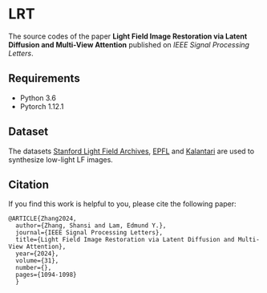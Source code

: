 # LRT

The source codes of the paper **Light Field Image Restoration via Latent Diffusion and Multi-View Attention** published on *IEEE Signal Processing Letters*.

## Requirements

* Python 3.6
* Pytorch 1.12.1

## Dataset

The datasets [Stanford Light Field Archives](http://lightfields.stanford.edu/), [EPFL](https://www.epfl.ch/labs/mmspg/downloads/epfl-light-field-image-dataset/) and [Kalantari](https://cseweb.ucsd.edu//~viscomp/projects/LF/papers/SIGASIA16/) are used to synthesize low-light LF images.

## Citation

If you find this work is helpful to you, please cite the following paper:

```
@ARTICLE{Zhang2024,
  author={Zhang, Shansi and Lam, Edmund Y.},
  journal={IEEE Signal Processing Letters}, 
  title={Light Field Image Restoration via Latent Diffusion and Multi-View Attention}, 
  year={2024},
  volume={31},
  number={},
  pages={1094-1098}
  }
```
